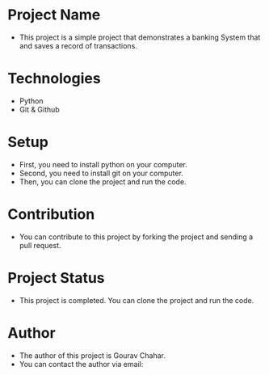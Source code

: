 # Project Name
- This project is a simple project that demonstrates a banking System that and saves a record of transactions.

# Technologies
- Python
- Git & Github

# Setup
- First, you need to install python on your computer.
- Second, you need to install git on your computer.
- Then, you can clone the project and run the code.



# Contribution
- You can contribute to this project by forking the project and sending a pull request.

# Project Status
- This project is completed. You can clone the project and run the code.

# Author
- The author of this project is Gourav Chahar.
- You can contact the author via email: